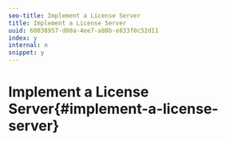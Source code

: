 ```yaml
---
seo-title: Implement a License Server
title: Implement a License Server
uuid: 60038957-d00a-4ee7-a88b-e833f0c52d11
index: y
internal: n
snippet: y
---
```


# Implement a License Server{#implement-a-license-server}

